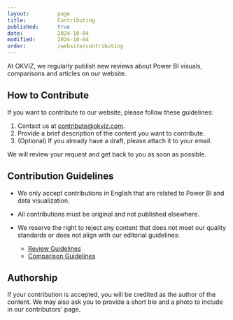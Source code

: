 ```yaml
---
layout:         page
title:          Contributing
published:      true
date:           2024-10-04
modified:       2024-10-04
order:          /website/contributing
---
```


At OKVIZ, we regularly publish new reviews about Power BI visuals, comparisons and articles on our website. 

## How to Contribute

If you want to contribute to our website, please follow these guidelines:

1. Contact us at [contribute@okviz.com](mailto:contribute@okviz.com).
2. Provide a brief description of the content you want to contribute.
3. (Optional) If you already have a draft, please attach it to your email. 

We will review your request and get back to you as soon as possible.

## Contribution Guidelines

- We only accept contributions in English that are related to Power BI and data visualization. 
- All contributions must be original and not published elsewhere. 
- We reserve the right to reject any content that does not meet our quality standards or does not align with our editorial guidelines:

    - [Review Guidelines](review-guidelines/index.md)
    - [Comparison Guidelines](comparison-guidelines.md)


## Authorship

If your contribution is accepted, you will be credited as the author of the content. We may also ask you to provide a short bio and a photo to include in our contributors' page.